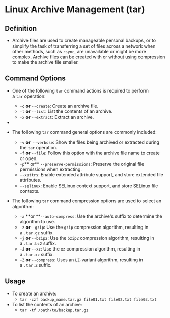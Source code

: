 # Linux Archive Management (tar)

## Definition

- Archive files are used to create manageable personal backups, or to simplify the task of transferring a set of files across a network when other methods, such as `rsync`, are unavailable or might be more complex. Archive files can be created with or without using compression to make the archive file smaller.  

## Command Options  
- One of the following `tar` command actions is required to perform a `tar` operation:  
	- `-c` **or** `--create`: Create an archive file.  
	- `-t` **or** `--list`: List the contents of an archive.  
	- `-x` **or** `--extract`: Extract an archive.  
-  
- The following `tar` command general options are commonly included:  
	- `-v` **or**` --verbose`: Show the files being archived or extracted during the `tar` operation.  
	- `-f` **or** `--file`: Follow this option with the archive file name to create or open.  
	- `-p`** or** `--preserve-permissions`: Preserve the original file permissions when extracting.  
	- `--xattrs`: Enable extended attribute support, and store extended file attributes.  
	- `--selinux`: Enable SELinux context support, and store SELinux file contexts.

- The following `tar` command compression options are used to select an algorithm:  
	- `-a` **or **`--auto-compress`: Use the archive's suffix to determine the algorithm to use.  
	- `-z` **or**`--gzip`: Use the `gzip` compression algorithm, resulting in a `.tar.gz` suffix.  
	- `-j` **or** `--bzip2`: Use the `bzip2` compression algorithm, resulting in a `.tar.bz2` suffix.  
	- `-J` **or** `--xz`: Use the `xz` compression algorithm, resulting in a `.tar.xz` suffix.  
	- `-Z` **or** `--compress`: Uses an `LZ`-variant algorithm, resulting in a `.tar.Z` suffix.  

## Usage

- To create an archive:  
	- `tar -czf backup_name.tar.gz file01.txt file02.txt file03.txt`  
- To list the contents of an archive:  
	- `tar -tf /path/to/backup.tar.gz`  
